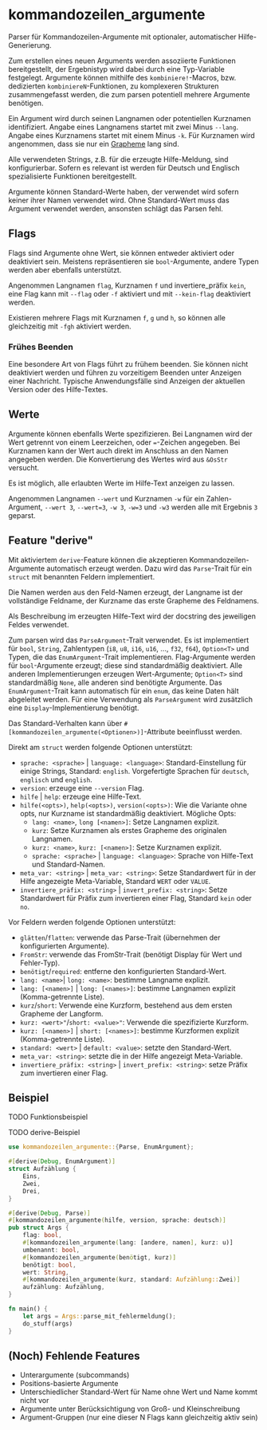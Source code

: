 # kommandozeilen_argumente

Parser für Kommandozeilen-Argumente mit optionaler, automatischer Hilfe-Generierung.

Zum erstellen eines neuen Arguments werden assoziierte Funktionen bereitgestellt,
der Ergebnistyp wird dabei durch eine Typ-Variable festgelegt.
Argumente können mithilfe des `kombiniere!`-Macros, bzw. dedizierten `kombiniereN`-Funktionen,
zu komplexeren Strukturen zusammengefasst werden,
die zum parsen potentiell mehrere Argumente benötigen.

Ein Argument wird durch seinen Langnamen oder potentiellen Kurznamen identifiziert.
Angabe eines Langnamens startet mit zwei Minus `--lang`.
Angabe eines Kurznamens startet mit einem Minus `-k`.
Für Kurznamen wird angenommen, dass sie nur ein [Grapheme](https://docs.rs/unicode-segmentation/1.8.0/unicode_segmentation/trait.UnicodeSegmentation.html#tymethod.graphemes) lang sind.

Alle verwendeten Strings, z.B. für die erzeugte Hilfe-Meldung, sind konfigurierbar.
Sofern es relevant ist werden für Deutsch und Englisch spezialisierte Funktionen bereitgestellt.

Argumente können Standard-Werte haben, der verwendet wird sofern keiner ihrer Namen verwendet wird.
Ohne Standard-Wert muss das Argument verwendet werden, ansonsten schlägt das Parsen fehl.

## Flags

Flags sind Argumente ohne Wert, sie können entweder aktiviert oder deaktiviert sein.
Meistens repräsentieren sie `bool`-Argumente, andere Typen werden aber ebenfalls unterstützt.

Angenommen Langnamen `flag`, Kurznamen `f` und invertiere_präfix `kein`,
eine Flag kann mit `--flag` oder `-f` aktiviert
und mit `--kein-flag` deaktiviert werden.

Existieren mehrere Flags mit Kurznamen `f`, `g` und `h`,
so können alle gleichzeitig mit `-fgh` aktiviert werden.

### Frühes Beenden

Eine besondere Art von Flags führt zu frühem beenden.
Sie können nicht deaktiviert werden und führen zu vorzeitigem Beenden unter Anzeigen einer Nachricht.
Typische Anwendungsfälle sind Anzeigen der aktuellen Version oder des Hilfe-Textes.

## Werte

Argumente können ebenfalls Werte spezifizieren.
Bei Langnamen wird der Wert getrennt von einem Leerzeichen, oder `=`-Zeichen angegeben.
Bei Kurznamen kann der Wert auch direkt im Anschluss an den Namen angegeben werden.
Die Konvertierung des Wertes wird aus `&OsStr` versucht.

Es ist möglich, alle erlaubten Werte im Hilfe-Text anzeigen zu lassen.

Angenommen Langnamen `--wert` und Kurznamen `-w` für ein Zahlen-Argument,
`--wert 3`, `--wert=3`, `-w 3`, `-w=3` und `-w3` werden alle mit Ergebnis `3` geparst.

## Feature "derive"

Mit aktiviertem `derive`-Feature können die akzeptieren Kommandozeilen-Argumente
automatisch erzeugt werden.
Dazu wird das `Parse`-Trait für ein `struct` mit benannten Feldern implementiert.

Die Namen werden aus den Feld-Namen erzeugt,
der Langname ist der vollständige Feldname,
der Kurzname das erste Grapheme des Feldnamens.

Als Beschreibung im erzeugten Hilfe-Text wird der docstring des jeweiligen Feldes verwendet.

Zum parsen wird das `ParseArgument`-Trait verwendet.
Es ist implementiert für `bool`, `String`, Zahlentypen (`i8`, `u8`, `i16`, `u16`, ..., `f32`, `f64`),
`Option<T>` und Typen, die das `EnumArgument`-Trait implementieren.
Flag-Argumente werden für `bool`-Argumente erzeugt; diese sind standardmäßig deaktiviert.
Alle anderen Implementierungen erzeugen Wert-Argumente; `Option<T>` sind standardmäßig `None`,
alle anderen sind benötigte Argumente.
Das `EnumArgument`-Trait kann automatisch für ein `enum`, das keine Daten hält abgeleitet werden.
Für eine Verwendung als `ParseArgument` wird zusätzlich eine `Display`-Implementierung benötigt.

Das Standard-Verhalten kann über `#[kommandozeilen_argumente(<Optionen>)]`-Attribute beeinflusst werden.

Direkt am `struct` werden folgende Optionen unterstützt:

- `sprache: <sprache>` | `language: <language>`:
  Standard-Einstellung für einige Strings, Standard: `english`.
  Vorgefertigte Sprachen für `deutsch`, `englisch` und `english`.
- `version`: erzeuge eine `--version` Flag.
- `hilfe` | `help`: erzeuge eine Hilfe-Text.
- `hilfe(<opts>)`, `help(<opts>)`, `version(<opts>)`:
  Wie die Variante ohne opts, nur Kurzname ist standardmäßig deaktiviert. Mögliche Opts:
  - `lang: <name>`, `long [<namen>]`: Setze Langnamen explizit.
  - `kurz`: Setze Kurznamen als erstes Grapheme des originalen Langnamen.
  - `kurz: <name>`, `kurz: [<namen>]`: Setze Kurznamen explizit.
  - `sprache: <sprache>` | `language: <language>`: Sprache von Hilfe-Text und Standard-Namen.
- `meta_var: <string>` | `meta_var: <string>`:
  Setze Standardwert für in der Hilfe angezeigte Meta-Variable, Standard `WERT` oder `VALUE`.
- `invertiere_präfix: <string>` | `invert_prefix: <string>`:
  Setze Standardwert für Präfix zum invertieren einer Flag, Standard `kein` oder `no`.

Vor Feldern werden folgende Optionen unterstützt:

- `glätten`/`flatten`: verwende das Parse-Trait (übernehmen der konfigurierten Argumente).
- `FromStr`: verwende das FromStr-Trait (benötigt Display für Wert und Fehler-Typ).
- `benötigt`/`required`: entferne den konfigurierten Standard-Wert.
- `lang: <name>`| `long: <name>`: bestimme Langname explizit.
- `lang: [<namen>]` | `long: [<names>]`: bestimme Langnamen explizit (Komma-getrennte Liste).
- `kurz`/`short`: Verwende eine Kurzform, bestehend aus dem ersten Grapheme der Langform.
- `kurz: <wert>"`/`short: <value>"`: Verwende die spezifizierte Kurzform.
- `kurz: [<namen>]` | `short: [<names>]`: bestimme Kurzformen explizit (Komma-getrennte Liste).
- `standard: <wert>` | `default: <value>`: setzte den Standard-Wert.
- `meta_var: <string>`: setzte die in der Hilfe angezeigt Meta-Variable.
- `invertiere_präfix: <string>` | `invert_prefix: <string>`: setze Präfix zum invertieren einer Flag.

## Beispiel

TODO Funktionsbeispiel

TODO derive-Beispiel

```rust
use kommandozeilen_argumente::{Parse, EnumArgument};

#[derive(Debug, EnumArgument)]
struct Aufzählung {
    Eins,
    Zwei,
    Drei,
}

#[derive(Debug, Parse)]
#[kommandozeilen_argumente(hilfe, version, sprache: deutsch)]
pub struct Args {
    flag: bool,
    #[kommandozeilen_argumente(lang: [andere, namen], kurz: u)]
    umbenannt: bool,
    #[kommandozeilen_argumente(benötigt, kurz)]
    benötigt: bool,
    wert: String,
    #[kommandozeilen_argumente(kurz, standard: Aufzählung::Zwei)]
    aufzählung: Aufzählung,
}

fn main() {
    let args = Args::parse_mit_fehlermeldung();
    do_stuff(args)
}
```

## (Noch) Fehlende Features

- Unterargumente (subcommands)
- Positions-basierte Argumente
- Unterschiedlicher Standard-Wert für Name ohne Wert und Name kommt nicht vor
- Argumente unter Berücksichtigung von Groß- und Kleinschreibung
- Argument-Gruppen (nur eine dieser N Flags kann gleichzeitig aktiv sein)

